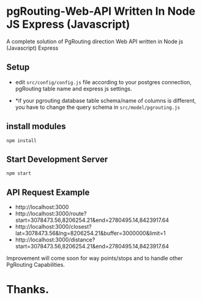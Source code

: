# pgRouting-Web-API Written In Node JS Express (Javascript)

A complete solution of PgRouting direction Web API written in Node js (Javascript) Express

## Setup

- edit `src/config/config.js` file according to your postgres connection, pgRouting table name and express js settings.
 
- *if your pgrouting database table schema/name of columns is different, you have to change the query schema in `src/model/pgrouting.js`
 
## install modules

`npm install`


## Start Development Server

`npm start`



## API Request Example
 * http://localhost:3000
 * http://localhost:3000/route?start=3078473.56,8206254.21&end=2780495.14,8423917.64
 * http://localhost:3000/closest?lat=3078473.56&lng=8206254.21&buffer=3000000&limit=1
 * http://localhost:3000/distance?start=3078473.56,8206254.21&end=2780495.14,8423917.64
 
 
Improvement will come soon for way points/stops and to handle other PgRouting Capabilities.
 
# Thanks.
